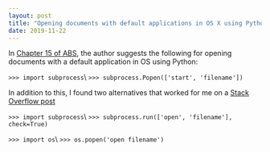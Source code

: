 ```yaml
---
layout: post
title: "Opening documents with default applications in OS X using Python"
date: 2019-11-22
---
```


In [Chapter 15 of ABS](https://automatetheboringstuff.com/chapter15/), the author suggests the following for opening documents with a default application in OS using Python:

`>>> import subprocess`\\
`>>> subprocess.Popen(['start', 'filename'])`

In addition to this, I found two alternatives that worked for me on a [Stack Overflow post](https://stackoverflow.com/questions/434597/open-document-with-default-os-application-in-python-both-in-windows-and-mac-os)

`>>> import subprocess`\\
`>>> subprocess.run(['open', 'filename'], check=True)`

`>>> import os`\\
`>>> os.popen('open filename')`
